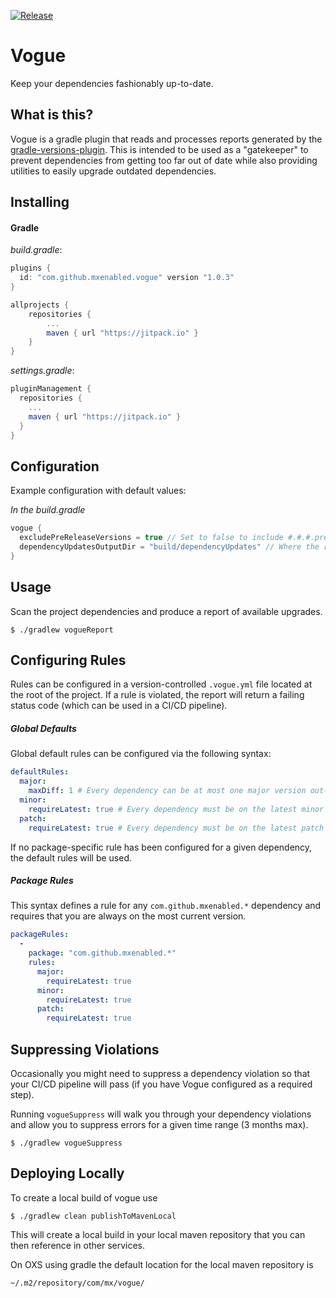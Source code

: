 [![Release](https://jitpack.io/v/mxenabled/vogue.svg)](https://jitpack.io/p/mxenabled/vogue)

# Vogue

Keep your dependencies fashionably up-to-date.

## What is this?

Vogue is a gradle plugin that reads and processes reports generated by the [gradle-versions-plugin](https://github.com/ben-manes/gradle-versions-plugin). This is intended to be used as a "gatekeeper" to prevent dependencies from getting too far out of date while also providing utilities to easily upgrade outdated dependencies.

## Installing

#### Gradle

<!-- x-release-please-start-version -->
_build.gradle_:
```groovy
plugins {
  id: "com.github.mxenabled.vogue" version "1.0.3"
}

allprojects {
    repositories {
        ...
        maven { url "https://jitpack.io" }
    }
}
```

_settings.gradle_:
```groovy
pluginManagement {
  repositories {
    ...
    maven { url "https://jitpack.io" }
  }
}
```
<!-- x-release-please-end -->

## Configuration

Example configuration with default values:

_In the build.gradle_
```groovy
vogue {
  excludePreReleaseVersions = true // Set to false to include #.#.#.pre versions in the report.
  dependencyUpdatesOutputDir = "build/dependencyUpdates" // Where the report generated by the `gradle-versions-plugin` is located.
}
```

## Usage

Scan the project dependencies and produce a report of available upgrades.
```shell
$ ./gradlew vogueReport
```

## Configuring Rules

Rules can be configured in a version-controlled `.vogue.yml` file located at the root of the project. If a rule is violated,
the report will return a failing status code (which can be used in a CI/CD pipeline).

##### Global Defaults

Global default rules can be configured via the following syntax:

```yaml
defaultRules:
  major:
    maxDiff: 1 # Every dependency can be at most one major version out-of-date, otherwise an error will be produced.
  minor:
    requireLatest: true # Every dependency must be on the latest minor version.
  patch:
    requireLatest: true # Every dependency must be on the latest patch version.
```

If no package-specific rule has been configured for a given dependency, the default rules will be used.

##### Package Rules

This syntax defines a rule for any `com.github.mxenabled.*` dependency and requires that you are always on the most current version.

```yaml
packageRules:
  -
    package: "com.github.mxenabled.*"
    rules:
      major:
        requireLatest: true
      minor:
        requireLatest: true
      patch:
        requireLatest: true
```

## Suppressing Violations

Occasionally you might need to suppress a dependency violation so that your CI/CD pipeline will pass (if you have Vogue configured as a required step).

Running `vogueSuppress` will walk you through your dependency violations and allow you to suppress errors for a given time range (3 months max).

```shell
$ ./gradlew vogueSuppress
```

## Deploying Locally

To create a local build of vogue use

```shell
$ ./gradlew clean publishToMavenLocal
```

This will create a local build in your local maven repository that you can
then reference in other services.

On OXS using gradle the default location for the local maven repository is
```shell
~/.m2/repository/com/mx/vogue/
```
